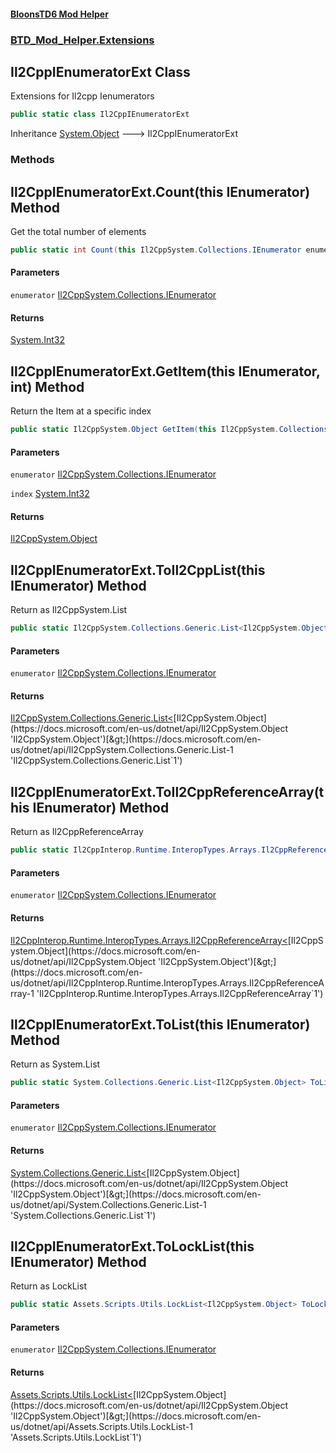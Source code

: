 #### [BloonsTD6 Mod Helper](README.md 'README')
### [BTD_Mod_Helper.Extensions](README.md#BTD_Mod_Helper.Extensions 'BTD_Mod_Helper.Extensions')

## Il2CppIEnumeratorExt Class

Extensions for Il2cpp Ienumerators

```csharp
public static class Il2CppIEnumeratorExt
```

Inheritance [System.Object](https://docs.microsoft.com/en-us/dotnet/api/System.Object 'System.Object') &#129106; Il2CppIEnumeratorExt
### Methods

<a name='BTD_Mod_Helper.Extensions.Il2CppIEnumeratorExt.Count(thisIl2CppSystem.Collections.IEnumerator)'></a>

## Il2CppIEnumeratorExt.Count(this IEnumerator) Method

Get the total number of elements

```csharp
public static int Count(this Il2CppSystem.Collections.IEnumerator enumerator);
```
#### Parameters

<a name='BTD_Mod_Helper.Extensions.Il2CppIEnumeratorExt.Count(thisIl2CppSystem.Collections.IEnumerator).enumerator'></a>

`enumerator` [Il2CppSystem.Collections.IEnumerator](https://docs.microsoft.com/en-us/dotnet/api/Il2CppSystem.Collections.IEnumerator 'Il2CppSystem.Collections.IEnumerator')

#### Returns
[System.Int32](https://docs.microsoft.com/en-us/dotnet/api/System.Int32 'System.Int32')

<a name='BTD_Mod_Helper.Extensions.Il2CppIEnumeratorExt.GetItem(thisIl2CppSystem.Collections.IEnumerator,int)'></a>

## Il2CppIEnumeratorExt.GetItem(this IEnumerator, int) Method

Return the Item at a specific index

```csharp
public static Il2CppSystem.Object GetItem(this Il2CppSystem.Collections.IEnumerator enumerator, int index);
```
#### Parameters

<a name='BTD_Mod_Helper.Extensions.Il2CppIEnumeratorExt.GetItem(thisIl2CppSystem.Collections.IEnumerator,int).enumerator'></a>

`enumerator` [Il2CppSystem.Collections.IEnumerator](https://docs.microsoft.com/en-us/dotnet/api/Il2CppSystem.Collections.IEnumerator 'Il2CppSystem.Collections.IEnumerator')

<a name='BTD_Mod_Helper.Extensions.Il2CppIEnumeratorExt.GetItem(thisIl2CppSystem.Collections.IEnumerator,int).index'></a>

`index` [System.Int32](https://docs.microsoft.com/en-us/dotnet/api/System.Int32 'System.Int32')

#### Returns
[Il2CppSystem.Object](https://docs.microsoft.com/en-us/dotnet/api/Il2CppSystem.Object 'Il2CppSystem.Object')

<a name='BTD_Mod_Helper.Extensions.Il2CppIEnumeratorExt.ToIl2CppList(thisIl2CppSystem.Collections.IEnumerator)'></a>

## Il2CppIEnumeratorExt.ToIl2CppList(this IEnumerator) Method

Return as Il2CppSystem.List

```csharp
public static Il2CppSystem.Collections.Generic.List<Il2CppSystem.Object> ToIl2CppList(this Il2CppSystem.Collections.IEnumerator enumerator);
```
#### Parameters

<a name='BTD_Mod_Helper.Extensions.Il2CppIEnumeratorExt.ToIl2CppList(thisIl2CppSystem.Collections.IEnumerator).enumerator'></a>

`enumerator` [Il2CppSystem.Collections.IEnumerator](https://docs.microsoft.com/en-us/dotnet/api/Il2CppSystem.Collections.IEnumerator 'Il2CppSystem.Collections.IEnumerator')

#### Returns
[Il2CppSystem.Collections.Generic.List&lt;](https://docs.microsoft.com/en-us/dotnet/api/Il2CppSystem.Collections.Generic.List-1 'Il2CppSystem.Collections.Generic.List`1')[Il2CppSystem.Object](https://docs.microsoft.com/en-us/dotnet/api/Il2CppSystem.Object 'Il2CppSystem.Object')[&gt;](https://docs.microsoft.com/en-us/dotnet/api/Il2CppSystem.Collections.Generic.List-1 'Il2CppSystem.Collections.Generic.List`1')

<a name='BTD_Mod_Helper.Extensions.Il2CppIEnumeratorExt.ToIl2CppReferenceArray(thisIl2CppSystem.Collections.IEnumerator)'></a>

## Il2CppIEnumeratorExt.ToIl2CppReferenceArray(this IEnumerator) Method

Return as Il2CppReferenceArray

```csharp
public static Il2CppInterop.Runtime.InteropTypes.Arrays.Il2CppReferenceArray<Il2CppSystem.Object> ToIl2CppReferenceArray(this Il2CppSystem.Collections.IEnumerator enumerator);
```
#### Parameters

<a name='BTD_Mod_Helper.Extensions.Il2CppIEnumeratorExt.ToIl2CppReferenceArray(thisIl2CppSystem.Collections.IEnumerator).enumerator'></a>

`enumerator` [Il2CppSystem.Collections.IEnumerator](https://docs.microsoft.com/en-us/dotnet/api/Il2CppSystem.Collections.IEnumerator 'Il2CppSystem.Collections.IEnumerator')

#### Returns
[Il2CppInterop.Runtime.InteropTypes.Arrays.Il2CppReferenceArray&lt;](https://docs.microsoft.com/en-us/dotnet/api/Il2CppInterop.Runtime.InteropTypes.Arrays.Il2CppReferenceArray-1 'Il2CppInterop.Runtime.InteropTypes.Arrays.Il2CppReferenceArray`1')[Il2CppSystem.Object](https://docs.microsoft.com/en-us/dotnet/api/Il2CppSystem.Object 'Il2CppSystem.Object')[&gt;](https://docs.microsoft.com/en-us/dotnet/api/Il2CppInterop.Runtime.InteropTypes.Arrays.Il2CppReferenceArray-1 'Il2CppInterop.Runtime.InteropTypes.Arrays.Il2CppReferenceArray`1')

<a name='BTD_Mod_Helper.Extensions.Il2CppIEnumeratorExt.ToList(thisIl2CppSystem.Collections.IEnumerator)'></a>

## Il2CppIEnumeratorExt.ToList(this IEnumerator) Method

Return as System.List

```csharp
public static System.Collections.Generic.List<Il2CppSystem.Object> ToList(this Il2CppSystem.Collections.IEnumerator enumerator);
```
#### Parameters

<a name='BTD_Mod_Helper.Extensions.Il2CppIEnumeratorExt.ToList(thisIl2CppSystem.Collections.IEnumerator).enumerator'></a>

`enumerator` [Il2CppSystem.Collections.IEnumerator](https://docs.microsoft.com/en-us/dotnet/api/Il2CppSystem.Collections.IEnumerator 'Il2CppSystem.Collections.IEnumerator')

#### Returns
[System.Collections.Generic.List&lt;](https://docs.microsoft.com/en-us/dotnet/api/System.Collections.Generic.List-1 'System.Collections.Generic.List`1')[Il2CppSystem.Object](https://docs.microsoft.com/en-us/dotnet/api/Il2CppSystem.Object 'Il2CppSystem.Object')[&gt;](https://docs.microsoft.com/en-us/dotnet/api/System.Collections.Generic.List-1 'System.Collections.Generic.List`1')

<a name='BTD_Mod_Helper.Extensions.Il2CppIEnumeratorExt.ToLockList(thisIl2CppSystem.Collections.IEnumerator)'></a>

## Il2CppIEnumeratorExt.ToLockList(this IEnumerator) Method

Return as LockList

```csharp
public static Assets.Scripts.Utils.LockList<Il2CppSystem.Object> ToLockList(this Il2CppSystem.Collections.IEnumerator enumerator);
```
#### Parameters

<a name='BTD_Mod_Helper.Extensions.Il2CppIEnumeratorExt.ToLockList(thisIl2CppSystem.Collections.IEnumerator).enumerator'></a>

`enumerator` [Il2CppSystem.Collections.IEnumerator](https://docs.microsoft.com/en-us/dotnet/api/Il2CppSystem.Collections.IEnumerator 'Il2CppSystem.Collections.IEnumerator')

#### Returns
[Assets.Scripts.Utils.LockList&lt;](https://docs.microsoft.com/en-us/dotnet/api/Assets.Scripts.Utils.LockList-1 'Assets.Scripts.Utils.LockList`1')[Il2CppSystem.Object](https://docs.microsoft.com/en-us/dotnet/api/Il2CppSystem.Object 'Il2CppSystem.Object')[&gt;](https://docs.microsoft.com/en-us/dotnet/api/Assets.Scripts.Utils.LockList-1 'Assets.Scripts.Utils.LockList`1')